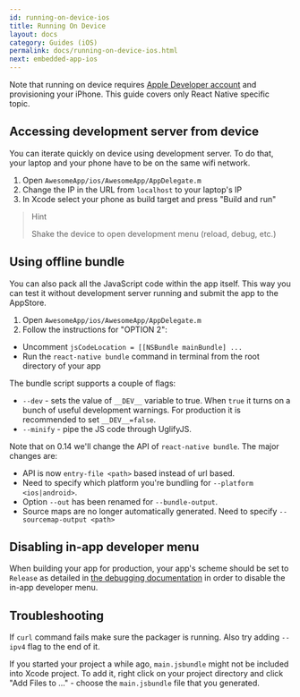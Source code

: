 ```yaml
---
id: running-on-device-ios
title: Running On Device
layout: docs
category: Guides (iOS)
permalink: docs/running-on-device-ios.html
next: embedded-app-ios
---
```


Note that running on device requires [Apple Developer account](https://developer.apple.com/register) and provisioning your iPhone. This guide covers only React Native specific topic.

## Accessing development server from device

You can iterate quickly on device using development server. To do that, your laptop and your phone have to be on the same wifi network.

1. Open `AwesomeApp/ios/AwesomeApp/AppDelegate.m`
2. Change the IP in the URL from `localhost` to your laptop's IP
3. In Xcode select your phone as build target and press "Build and run"

> Hint
>
> Shake the device to open development menu (reload, debug, etc.)

## Using offline bundle

You can also pack all the JavaScript code within the app itself. This way you can test it without development server running and submit the app to the AppStore.

1. Open `AwesomeApp/ios/AwesomeApp/AppDelegate.m`
2. Follow the instructions for "OPTION 2":
  * Uncomment `jsCodeLocation = [[NSBundle mainBundle] ...`
  * Run the `react-native bundle` command in terminal from the root directory of your app

The bundle script supports a couple of flags:

* `--dev` - sets the value of `__DEV__` variable to true. When `true` it turns on a bunch of useful development warnings. For production it is recommended to set `__DEV__=false`.
* `--minify` - pipe the JS code through UglifyJS.

Note that on 0.14 we'll change the API of `react-native bundle`. The major changes are: 
* API is now `entry-file <path>` based instead of url based.
* Need to specify which platform you're bundling for `--platform <ios|android>`.
* Option `--out` has been renamed for `--bundle-output`.
* Source maps are no longer automatically generated. Need to specify `--sourcemap-output <path>` 

## Disabling in-app developer menu

When building your app for production, your app's scheme should be set to `Release` as detailed in [the debugging documentation](/react-native/docs/debugging.html#debugging-react-native-apps) in order to disable the in-app developer menu.

## Troubleshooting

If `curl` command fails make sure the packager is running. Also try adding `--ipv4` flag to the end of it.

If you started your project a while ago, `main.jsbundle` might not be included into Xcode project. To add it, right click on your project directory and click "Add Files to ..." - choose the `main.jsbundle` file that you generated.
